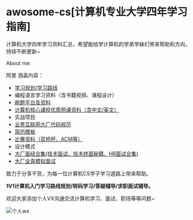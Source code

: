 # awosome-cs[计算机专业大学四年学习指南]
计算机大学四年学习资料汇总，希望能给学计算机的学弟学妹们带来帮助和方向，持续不断更新~

About me:  

阿里
涵盖内容：  

- [学习规划/学习路线](https://github.com/summerjava/awosome-cs/blob/main/%E7%A1%AC%E6%A0%B8-%E8%AE%97%E6%9C%BA%E4%B8%93%E4%B8%9A%E5%A4%A7%E5%AD%A6%E5%9B%9B%E5%B9%B4%E5%AD%A6%E4%B9%A0%E8%A7%84%E5%88%92.md)
- 编程语言学习资料（含书籍视频、课程设计）
- [刷题平台及资料](https://github.com/summerjava/awosome-cs/tree/main/LeetCode)
- [计算机核心课程优质网课资料（含中文/英文）](ht打底裤://github.com/xiajunhust/awosome-cs/tree/main/%E4%BC%98%E8%B4%A8%E8%AF%BE%E7%A8%8B%E8%B5%84%E6%96%99%E5%90%88%E9%9B%86)
- 实战项目
- [业界互联网大厂代码规范](https://github.com/summerjava/awosome-cs/tree/main/%E4%BB%A3%E7%A0%81%E8%A7%84%E8%8C%83)
- [简历模板](https://github.com/xiajunhust/awosome-cs/tree/main/%E7%AE%80%E5%8E%86%E6%A8%A1%E6%9D%BF)
- [比赛资料（蓝桥杯、ACM等）](https://github.com/summerjava/awosome-cs/tree/main/%E6%AF%94%E8%B5%9B)
- 设计模式
- [大厂面经合集(技术面试、技术终面秘籍、HR面试合集)](https://github.com/xiajunhust/awosome-cs/tree/main/%E9%9D%A2%E7%BB%8F)
- [大厂全真模拟面试](https://github.com/xiajunhust/awosome-cs/blob/main/%E9%9D%A2%E7%BB%8F/%E5%A4%A7%E5%8E%82%E5%85%A8%E7%9C%9F%E6%A8%A1%E6%8B%9F%E9%9D%A2%E8%AF%95.md)

致力于分享干货，为每一位计算机CS学子学习道路上带来帮助。

<b>1V1计算机入门学习路线规划/转码学习/答疑辅导/求职面试辅导。</b>

欢迎大家添加个人VX沟通交流计算机学习、面试、职场等等问题~

![个人wx](https://github.com/summerjava/awosome-cs/blob/main/%E4%B8%AA%E4%BA%BA%E5%BE%AE%E4%BF%A1.jpg)
